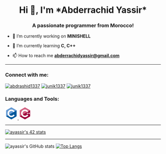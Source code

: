 <h1 align="center"><strong>Hi 👋, I'm *Abderrachid Yassir*</strong></h1>
<h3 align="center">A passionate programmer from Morocco!</h3>

- 🔭 I’m currently working on **MINISHELL**

- 🌱 I’m currently learning **C, C++**

- 📫 How to reach me **abderrachidyassir@gmail.com**

---

<h3 align="left">Connect with me:</h3>
<p align="left">
<a href="https://fb.com/abdrashid1337" target="blank"><img align="center" src="https://raw.githubusercontent.com/rahuldkjain/github-profile-readme-generator/master/src/images/icons/Social/facebook.svg" alt="abdrashid1337" height="30" width="40" /></a>
<a href="https://twitter.com/junik1337" target="blank"><img align="center" src="https://raw.githubusercontent.com/rahuldkjain/github-profile-readme-generator/master/src/images/icons/Social/twitter.svg" alt="junik1337" height="30" width="40" /></a>
<a href="https://codeforces.com/profile/junik1337" target="blank"><img align="center" src="https://raw.githubusercontent.com/rahuldkjain/github-profile-readme-generator/master/src/images/icons/Social/codeforces.svg" alt="junik1337" height="30" width="40" /></a>
</p>

<h3 align="left">Languages and Tools:</h3>
<p align="left"> <a href="https://www.cprogramming.com/" target="_blank" rel="noreferrer"> <img src="https://raw.githubusercontent.com/devicons/devicon/master/icons/c/c-original.svg" alt="c" width="40" height="40"/> </a> <a href="https://www.w3schools.com/cpp/" target="_blank" rel="noreferrer"> <img src="https://raw.githubusercontent.com/devicons/devicon/master/icons/cplusplus/cplusplus-original.svg" alt="cplusplus" width="40" height="40"/> </a> </p>

---

<div align="centre">
<a href="https://github.com/JaeSeoKim/badge42"><img src="https://badge42.vercel.app/api/v2/cl4sbzc6o003509lak4vm5w28/stats?cursusId=21&coalitionId=74" alt="ayassir's 42 stats" /></a>
</div>

---

![ayassir's GitHub stats](https://github-readme-stats.vercel.app/api?username=junik1337&show_icons=true&bg_color=7f7fd5,86a8e7,91eac9&title_color=fff&text_color=fff) [![Top Langs](https://github-readme-stats.vercel.app/api/top-langs/?username=junik1337&layout=compact&bg_color=7f7fd5,86a8e7,91eac9&title_color=fff&text_color=fff)](https://github.com/junik1337/github-readme-stats&theme=radical)
